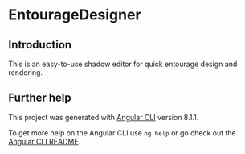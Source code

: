 # EntourageDesigner

## Introduction

This is an easy-to-use shadow editor for quick entourage design and rendering.

## Further help

This project was generated with [Angular CLI](https://github.com/angular/angular-cli) version 8.1.1.

To get more help on the Angular CLI use `ng help` or go check out the [Angular CLI README](https://github.com/angular/angular-cli/blob/master/README.md).
